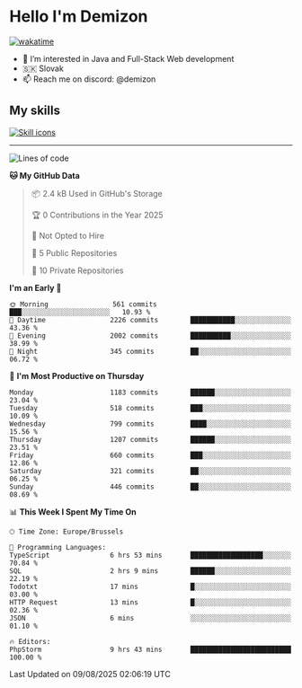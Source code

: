 # Hello I'm Demizon
[![wakatime](https://wakatime.com/badge/user/6ad1949f-d6d7-44f9-9eee-c35e54cc499b.svg)](https://wakatime.com/@6ad1949f-d6d7-44f9-9eee-c35e54cc499b)
- 👀 I’m interested in Java and Full-Stack Web development
- 🇸🇰 Slovak
- 📫 Reach me on discord: @demizon

## My skills
[![Skill icons](https://skillicons.dev/icons?i=java,js,ts,html,css,react,nextjs,tailwind,supabase,py,git,docker,linux,mysql,postgres,mongo&theme=dark)](https://github.com/Demizon3433)

---

<!--START_SECTION:waka-->
![Lines of code](https://img.shields.io/badge/From%20Hello%20World%20I%27ve%20Written-1.6%20million%20lines%20of%20code-blue)

**🐱 My GitHub Data** 

> 📦 2.4 kB Used in GitHub's Storage 
 > 
> 🏆 0 Contributions in the Year 2025
 > 
> 🚫 Not Opted to Hire
 > 
> 📜 5 Public Repositories 
 > 
> 🔑 10 Private Repositories 
 > 
**I'm an Early 🐤** 

```text
🌞 Morning                561 commits         ███░░░░░░░░░░░░░░░░░░░░░░   10.93 % 
🌆 Daytime                2226 commits        ███████████░░░░░░░░░░░░░░   43.36 % 
🌃 Evening                2002 commits        ██████████░░░░░░░░░░░░░░░   38.99 % 
🌙 Night                  345 commits         ██░░░░░░░░░░░░░░░░░░░░░░░   06.72 % 
```
📅 **I'm Most Productive on Thursday** 

```text
Monday                   1183 commits        ██████░░░░░░░░░░░░░░░░░░░   23.04 % 
Tuesday                  518 commits         ███░░░░░░░░░░░░░░░░░░░░░░   10.09 % 
Wednesday                799 commits         ████░░░░░░░░░░░░░░░░░░░░░   15.56 % 
Thursday                 1207 commits        ██████░░░░░░░░░░░░░░░░░░░   23.51 % 
Friday                   660 commits         ███░░░░░░░░░░░░░░░░░░░░░░   12.86 % 
Saturday                 321 commits         ██░░░░░░░░░░░░░░░░░░░░░░░   06.25 % 
Sunday                   446 commits         ██░░░░░░░░░░░░░░░░░░░░░░░   08.69 % 
```


📊 **This Week I Spent My Time On** 

```text
🕑︎ Time Zone: Europe/Brussels

💬 Programming Languages: 
TypeScript               6 hrs 53 mins       ██████████████████░░░░░░░   70.84 % 
SQL                      2 hrs 9 mins        ██████░░░░░░░░░░░░░░░░░░░   22.19 % 
Todotxt                  17 mins             █░░░░░░░░░░░░░░░░░░░░░░░░   03.00 % 
HTTP Request             13 mins             █░░░░░░░░░░░░░░░░░░░░░░░░   02.36 % 
JSON                     6 mins              ░░░░░░░░░░░░░░░░░░░░░░░░░   01.10 % 

🔥 Editors: 
PhpStorm                 9 hrs 43 mins       █████████████████████████   100.00 % 
```


 Last Updated on 09/08/2025 02:06:19 UTC
<!--END_SECTION:waka-->
